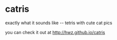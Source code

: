 catris
======

exactly what it sounds like -- tetris with cute cat pics

you can check it out at http://hwz.github.io/catris
